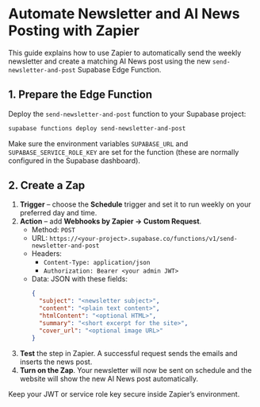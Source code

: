 # Automate Newsletter and AI News Posting with Zapier

This guide explains how to use Zapier to automatically send the weekly newsletter and create a matching AI News post using the new `send-newsletter-and-post` Supabase Edge Function.

## 1. Prepare the Edge Function

Deploy the `send-newsletter-and-post` function to your Supabase project:

```sh
supabase functions deploy send-newsletter-and-post
```

Make sure the environment variables `SUPABASE_URL` and `SUPABASE_SERVICE_ROLE_KEY` are set for the function (these are normally configured in the Supabase dashboard).

## 2. Create a Zap

1. **Trigger** – choose the **Schedule** trigger and set it to run weekly on your preferred day and time.
2. **Action** – add **Webhooks by Zapier → Custom Request**.
   - Method: `POST`
   - URL: `https://<your-project>.supabase.co/functions/v1/send-newsletter-and-post`
   - Headers:
     - `Content-Type: application/json`
     - `Authorization: Bearer <your admin JWT>`
   - Data: JSON with these fields:
     ```json
     {
       "subject": "<newsletter subject>",
       "content": "<plain text content>",
       "htmlContent": "<optional HTML>",
       "summary": "<short excerpt for the site>",
       "cover_url": "<optional image URL>"
     }
     ```
3. **Test** the step in Zapier. A successful request sends the emails and inserts the news post.
4. **Turn on the Zap**. Your newsletter will now be sent on schedule and the website will show the new AI News post automatically.

Keep your JWT or service role key secure inside Zapier’s environment.
